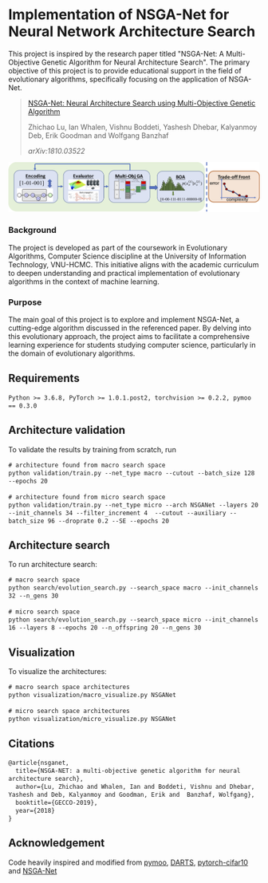# Implementation of NSGA-Net for Neural Network Architecture Search
This project is inspired by the research paper titled "NSGA-Net: A Multi-Objective Genetic Algorithm for Neural Architecture Search". The primary objective of this project is to provide educational support in the field of evolutionary algorithms, specifically focusing on the application of NSGA-Net.

> [NSGA-Net: Neural Architecture Search using Multi-Objective Genetic Algorithm](https://arxiv.org/abs/1810.03522)
>
> Zhichao Lu, Ian Whalen, Vishnu Boddeti, Yashesh Dhebar, Kalyanmoy Deb, Erik Goodman and Wolfgang Banzhaf
>
> *arXiv:1810.03522*

![overview](img/overview_redraw.png  "Overview of NSGA-Net")

### Background

The project is developed as part of the coursework in Evolutionary Algorithms, Computer Science discipline at the University of Information Technology, VNU-HCMC. This initiative aligns with the academic curriculum to deepen understanding and practical implementation of evolutionary algorithms in the context of machine learning.

### Purpose

The main goal of this project is to explore and implement NSGA-Net, a cutting-edge algorithm discussed in the referenced paper. By delving into this evolutionary approach, the project aims to facilitate a comprehensive learning experience for students studying computer science, particularly in the domain of evolutionary algorithms.

## Requirements
``` 
Python >= 3.6.8, PyTorch >= 1.0.1.post2, torchvision >= 0.2.2, pymoo == 0.3.0
```

## Architecture validation
To validate the results by training from scratch, run
``` 
# architecture found from macro search space
python validation/train.py --net_type macro --cutout --batch_size 128 --epochs 20 

# architecture found from micro search space
python validation/train.py --net_type micro --arch NSGANet --layers 20 --init_channels 34 --filter_increment 4  --cutout --auxiliary --batch_size 96 --droprate 0.2 --SE --epochs 20
```

## Architecture search 
To run architecture search:
``` shell
# macro search space
python search/evolution_search.py --search_space macro --init_channels 32 --n_gens 30

# micro search space
python search/evolution_search.py --search_space micro --init_channels 16 --layers 8 --epochs 20 --n_offspring 20 --n_gens 30
``` 

## Visualization
To visualize the architectures:
``` shell
# macro search space architectures
python visualization/macro_visualize.py NSGANet            

# micro search space architectures
python visualization/micro_visualize.py NSGANet            
```

## Citations
``` 
@article{nsganet,
  title={NSGA-NET: a multi-objective genetic algorithm for neural architecture search},
  author={Lu, Zhichao and Whalen, Ian and Boddeti, Vishnu and Dhebar, Yashesh and Deb, Kalyanmoy and Goodman, Erik and  Banzhaf, Wolfgang},
  booktitle={GECCO-2019},
  year={2018}
}
```

## Acknowledgement 
Code heavily inspired and modified from [pymoo](https://github.com/msu-coinlab/pymoo), [DARTS](https://github.com/quark0/darts#requirements), [pytorch-cifar10](https://github.com/kuangliu/pytorch-cifar) and [NSGA-Net](https://github.com/ianwhale/nsga-net)



